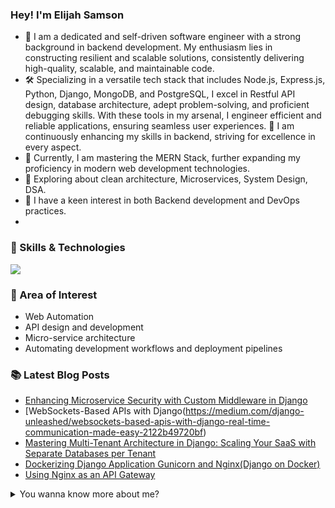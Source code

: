### Hey! I'm Elijah Samson

- 💼 I am a dedicated and self-driven software engineer with a strong background in backend development. My enthusiasm lies in constructing resilient and scalable solutions, consistently delivering high-quality, scalable, and maintainable code.
- 🛠️ Specializing in a versatile tech stack that includes Node.js, Express.js, Python, Django, MongoDB, and PostgreSQL, I excel in Restful API design, database architecture, adept problem-solving, and proficient debugging skills. With these tools in my arsenal, I engineer efficient and reliable applications, ensuring seamless user experiences.
🦾 I am continuously enhancing my skills in backend, striving for excellence in every aspect.
- 🌱 Currently, I am mastering the MERN Stack, further expanding my proficiency in modern web development technologies.
- 🤔 Exploring about clean architecture, Microservices, System Design, DSA.
- 👀 I have a keen interest in both Backend development and DevOps practices.
- 
### 💪 Skills & Technologies
![](https://skillicons.dev/icons?i=js,ts,nodejs,express,py,django,react,nextjs,redux,prisma,mongodb,sequelize,postgresql,redis,jest,docker,kubernetes,githubactions)

### 🧐 Area of Interest

- Web Automation
- API design and development
- Micro-service architecture
- Automating development workflows and deployment pipelines

### 📚 Latest Blog Posts

<!-- BLOG-POST-LIST:START -->
<!-- BLOG-POST-LIST:END -->

<!-- HASHNODE:START -->
- [Enhancing Microservice Security with Custom Middleware in Django](https://medium.com/aws-tip/enhancing-microservice-security-with-custom-middleware-in-django-e25409c45e94)
- [WebSockets-Based APIs with Django(https://medium.com/django-unleashed/websockets-based-apis-with-django-real-time-communication-made-easy-2122b49720bf)
- [Mastering Multi-Tenant Architecture in Django: Scaling Your SaaS with Separate Databases per Tenant](https://medium.com/aws-tip/mastering-multi-tenant-architecture-in-django-scaling-your-saas-with-separate-databases-per-tenant-9813418a35c9)
- [Dockerizing Django Application Gunicorn and Nginx(Django on Docker)](https://medium.com/aws-tip/dockerizing-django-application-gunicorn-and-nginx-django-on-docker-46fefa3114c4)
- [Using Nginx as an API Gateway
](https://medium.com/aws-tip/using-nginx-as-an-api-gateway-ce7781c712bb)
<!-- HASHNODE:END -->
<!-- Summary start -->
<details>
  <summary>
    You wanna know more about me?
  </summary>

  <br>

Greetings! I'm an enthusiastic software engineer with a deep-rooted passion for backend development. My unwavering dedication to constant learning empowers me to enhance my skill set, ultimately enabling me to craft exceptional software solutions.

I specialize in building complex web applications using cutting-edge technologies like  JavaScript, TypeScript, Node.js, Express, MongoDB, React. My expertise allows me to create scalable, robust, and efficient systems that meet client and user needs. I'm always eager to learn and grow, staying updated with industry trends and best practices. I enjoy collaborating with developers and stakeholders to solve real-world problems with innovative solutions.
  <br>

#### Github Stats

  <p align="left">
    <img width="500px"
      src="https://github-readme-stats.vercel.app/api?username=obaraelijah&show_icons=true&theme=midnight-purple&line_height=25&hide=stars">
  </p>

#### Trophy
[![trophy](https://github-profile-trophy.vercel.app/?username=obaraelijah&theme=onedark)](https://github.com/ryo-ma/github-profile-trophy)

#### Productivity Stats


 ![Elijah Obara's Productivity Stats](https://github-profile-summary-cards.vercel.app/api/cards/profile-details?username=hossainchisty&theme=midnight_purple)


#### Top language  

![](http://github-profile-summary-cards.vercel.app/api/cards/repos-per-language?username=hossainchisty&theme=midnight_purple)


#### Profile Visits

  <p align="left">
    <img width="230px" src="https://profile-counter.glitch.me/obaraelijah/count.svg" />
  </p>


</details>
<!-- Summary end -->
